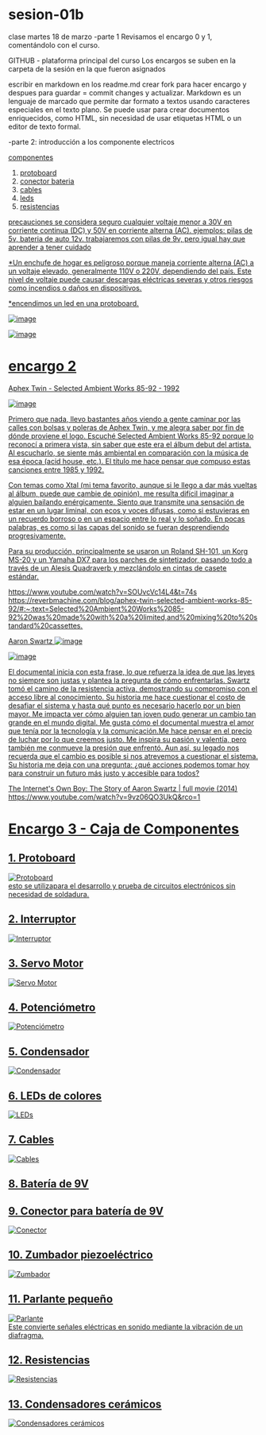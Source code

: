 # sesion-01b
clase martes 18 de marzo
-parte 1
Revisamos el encargo 0 y 1, comentándolo con el curso.

GITHUB - plataforma principal del curso
Los encargos se suben en la carpeta de la sesión en la que fueron asignados

escribir en markdown en los readme.md 
crear fork para hacer encargo y despues para guardar = commit changes y actualizar.
Markdown es un lenguaje de marcado que permite dar formato a textos usando caracteres especiales en el texto plano. Se puede usar para crear documentos enriquecidos, como HTML, sin necesidad de usar etiquetas HTML o un editor de texto formal. 

-parte 2: introducción a los componente electricos

 <u> componentes <u>
 1. protoboard
 2. conector bateria
 3. cables
 4. leds
 5. resistencias

 <u> precauciones <u>
se considera seguro cualquier voltaje menor a 30V en corriente continua (DC) y 50V en corriente alterna (AC).
ejemplos: pilas de 5v, bateria de auto 12v.
trabajaremos con pilas de 9v, pero igual hay que aprender a tener cuidado

*Un enchufe de hogar es peligroso porque maneja corriente alterna (AC) a un voltaje elevado, generalmente 110V o 220V, dependiendo del país. Este nivel de voltaje puede causar descargas eléctricas severas y otros riesgos como incendios o daños en dispositivos.
  
*encendimos un led en una protoboard.

![image](https://github.com/user-attachments/assets/2b3489bf-cfa4-4039-80f3-d77a0d4810e3)

![image](https://github.com/user-attachments/assets/dacb1224-a22b-45f8-ba01-5d4c62188c98)




# encargo 2
Aphex Twin - Selected Ambient Works 85-92 - 1992

![image](https://github.com/user-attachments/assets/d84bfd95-e67f-44e1-ab83-95ef0723c9e4)

Primero que nada, llevo bastantes años viendo a gente caminar por las calles con bolsas y poleras de Aphex Twin, y me alegra saber por fin de dónde proviene el logo. Escuché Selected Ambient Works 85-92 porque lo reconocí a primera vista, sin saber que este era el álbum debut del artista. Al escucharlo, se siente más ambiental en comparación con la música de esa época (acid house, etc.). El título me hace pensar que compuso estas canciones entre 1985 y 1992.

Con temas como Xtal (mi tema favorito, aunque si le llego a dar más vueltas al álbum, puede que cambie de opinión), me resulta difícil imaginar a alguien bailando enérgicamente. Siento que transmite una sensación de estar en un lugar liminal, con ecos y voces difusas, como si estuvieras en un recuerdo borroso o en un espacio entre lo real y lo soñado. En pocas palabras, es como si las capas del sonido se fueran desprendiendo progresivamente.

Para su producción, principalmente se usaron un Roland SH-101, un Korg MS-20 y un Yamaha DX7 para los parches de sintetizador, pasando todo a través de un Alesis Quadraverb y mezclándolo en cintas de casete estándar.

https://www.youtube.com/watch?v=SOUvcVc14L4&t=74s
https://reverbmachine.com/blog/aphex-twin-selected-ambient-works-85-92/#:~:text=Selected%20Ambient%20Works%2085-92%20was%20made%20with%20a%20limited,and%20mixing%20to%20standard%20cassettes.

Aaron Swartz 
![image](https://github.com/user-attachments/assets/791fbdd4-62fd-4578-b9d9-222d4c1ea8e6)

![image](https://github.com/user-attachments/assets/a3e71b2e-54d6-401f-a124-a685d071c0a0)

El documental inicia con esta frase, lo que refuerza la idea de que las leyes no siempre son justas y plantea la pregunta de cómo enfrentarlas. Swartz tomó el camino de la resistencia activa, demostrando su compromiso con el acceso libre al conocimiento. Su historia me hace cuestionar el costo de desafiar el sistema y hasta qué punto es necesario hacerlo por un bien mayor. Me impacta ver cómo alguien tan joven pudo generar un cambio tan grande en el mundo digital. Me gusta cómo el documental muestra el amor que tenía por la tecnología y la comunicación.Me hace pensar en el precio de luchar por lo que creemos justo. Me inspira su pasión y valentía, pero también me conmueve la presión que enfrentó. Aun así, su legado nos recuerda que el cambio es posible si nos atrevemos a cuestionar el sistema. Su historia me deja con una pregunta: ¿qué acciones podemos tomar hoy para construir un futuro más justo y accesible para todos?

The Internet's Own Boy: The Story of Aaron Swartz | full movie (2014)
https://www.youtube.com/watch?v=9vz06QO3UkQ&rco=1

# Encargo 3 - Caja de Componentes  

## 1. Protoboard  
![Protoboard](https://github.com/user-attachments/assets/234d9389-db1c-4477-b273-381cf9a415a7)  
esto se utilizapara el desarrollo y prueba de circuitos electrónicos sin necesidad de soldadura. 

## 2. Interruptor  
![Interruptor](https://github.com/user-attachments/assets/404c0ebd-f10c-40b9-9e5e-15d9ac9a3790)  

## 3. Servo Motor  
![Servo Motor](https://github.com/user-attachments/assets/6002e6c8-c161-4887-9fda-a310cebb05d4)  

## 4. Potenciómetro  
![Potenciómetro](https://encrypted-tbn0.gstatic.com/images?q=tbn:ANd9GcT6r3gH8hlEdn_uQ2of9tFCzHKd0v1jgJCUJQ&s)  

## 5. Condensador  
![Condensador](https://github.com/user-attachments/assets/b61f237d-52ba-4a6d-9daf-791f56976a0f)  

## 6. LEDs de colores  
![LEDs](https://github.com/user-attachments/assets/83f6ae87-5c0b-4feb-865d-c99962908ea4)  

## 7. Cables  
![Cables](https://github.com/user-attachments/assets/3cb4ea46-7c85-455a-b6e1-be011ac61c85)  

## 8. Batería de 9V  

## 9. Conector para batería de 9V  
![Conector](https://github.com/user-attachments/assets/276b44c4-b6ff-4689-a8f8-6f019b76536e)  

## 10. Zumbador piezoeléctrico  
![Zumbador](https://github.com/user-attachments/assets/d18caedf-89a1-4d26-a59f-441ffb2aae5d)  

## 11. Parlante pequeño  
![Parlante](https://github.com/user-attachments/assets/cb008a72-7478-417b-af87-9d9190dec02d)  
Este convierte señales eléctricas en sonido mediante la vibración de un diafragma.
## 12. Resistencias  
![Resistencias](https://github.com/user-attachments/assets/87cdaf55-7bb5-4237-83ec-809d0b9c27aa)  

## 13. Condensadores cerámicos  
![Condensadores cerámicos](https://github.com/user-attachments/assets/cb421f52-3e64-4ead-90da-e5d05ebaf228)  















